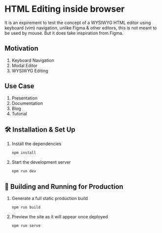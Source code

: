 # HTML Editing inside browser
It is an expirement to test the concept of a WYSIWYG HTML editor using keyboard (vim) navigation, unlike Figma & other editors, this is not meant to be used by mouse.
But it does take inspiration from Figma.

## Motivation
1. Keyboard Navigation
2. Modal Editor
3. WYSIWYG Editing

## Use Case
1. Presentation
2. Documentation
3. Blog
4. Tutorial

## 🛠 Installation & Set Up

1. Install the dependencies
    ```sh
    npm install
    ```

2. Start the development server

   ```sh
   npm run dev
   ```

## :rocket: Building and Running for Production

1. Generate a full static production build

   ```sh
   npm run build
   ```

1. Preview the site as it will appear once deployed

   ```sh
   npm run serve
   ```
